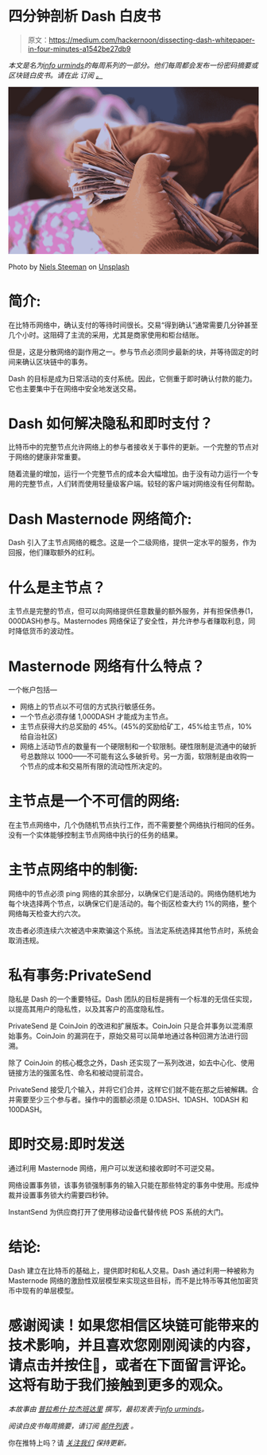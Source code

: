 # 四分钟剖析 Dash 白皮书

> 原文：<https://medium.com/hackernoon/dissecting-dash-whitepaper-in-four-minutes-a1542be27db9>

*本文是名为*[*info urminds*](http://infourminutes.co/)*的每周系列的一部分。他们每周都会发布一份密码摘要或区块链白皮书。请在此* *订阅* [*。*](https://infourminutes.us14.list-manage.com/subscribe/post?u=94a41e60921ac2e7b1bd1945e&id=c8ed5bd2de)

![](img/dca81693e9e2ebda3c91694010cf0452.png)

Photo by [Niels Steeman](https://unsplash.com/photos/9oHlADjtBTQ?utm_source=unsplash&utm_medium=referral&utm_content=creditCopyText) on [Unsplash](https://unsplash.com/search/photos/digital-currency?utm_source=unsplash&utm_medium=referral&utm_content=creditCopyText)

# 简介:

在比特币网络中，确认支付的等待时间很长。交易“得到确认”通常需要几分钟甚至几个小时。这阻碍了主流的采用，尤其是商家使用和柜台结账。

但是，这是分散网络的副作用之一。参与节点必须同步最新的块，并等待固定的时间来确认区块链中的事务。

Dash 的目标是成为日常活动的支付系统。因此，它侧重于即时确认付款的能力。它也主要集中于在网络中安全地发送交易。

# Dash 如何解决隐私和即时支付？

比特币中的完整节点允许网络上的参与者接收关于事件的更新。一个完整的节点对于网络的健康非常重要。

随着流量的增加，运行一个完整节点的成本会大幅增加。由于没有动力运行一个专用的完整节点，人们转而使用轻量级客户端。较轻的客户端对网络没有任何帮助。

# Dash Masternode 网络简介:

Dash 引入了主节点网络的概念。这是一个二级网络，提供一定水平的服务，作为回报，他们赚取额外的红利。

# 什么是主节点？

主节点是完整的节点，但可以向网络提供任意数量的额外服务，并有担保债券(1，000DASH)参与。Masternodes 网络保证了安全性，并允许参与者赚取利息，同时降低货币的波动性。

# Masternode 网络有什么特点？

一个帐户包括—

*   网络上的节点以不可信的方式执行敏感任务。
*   一个节点必须存储 1,000DASH 才能成为主节点。
*   主节点获得大约总奖励的 45%。(45%的奖励给矿工，45%给主节点，10%给自治社区)
*   网络上活动节点的数量有一个硬限制和一个软限制。硬性限制是流通中的破折号总数除以 1000——不可能有这么多破折号。另一方面，软限制是由收购一个节点的成本和交易所有限的流动性所决定的。

# 主节点是一个不可信的网络:

在主节点网络中，几个伪随机节点执行工作，而不需要整个网络执行相同的任务。没有一个实体能够控制主节点网络中执行的任务的结果。

# 主节点网络中的制衡:

网络中的节点必须 ping 网络的其余部分，以确保它们是活动的。网络伪随机地为每个块选择两个节点，以确保它们是活动的。每个街区检查大约 1%的网络，整个网络每天检查大约六次。

攻击者必须连续六次被选中来欺骗这个系统。当法定系统选择其他节点时，系统会取消违规。

# 私有事务:PrivateSend

隐私是 Dash 的一个重要特征。Dash 团队的目标是拥有一个标准的无信任实现，以提高其用户的隐私性，以及其客户的高度隐私性。

PrivateSend 是 CoinJoin 的改进和扩展版本。CoinJoin 只是合并事务以混淆原始事务。CoinJoin 的漏洞在于，原始交易可以简单地通过各种回溯方法进行回溯。

除了 CoinJoin 的核心概念之外，Dash 还实现了一系列改进，如去中心化、使用链接方法的强匿名性、命名和被动提前混合。

PrivateSend 接受几个输入，并将它们合并，这样它们就不能在那之后被解耦。合并需要至少三个参与者。操作中的面额必须是 0.1DASH、1DASH、10DASH 和 100DASH。

# 即时交易:即时发送

通过利用 Masternode 网络，用户可以发送和接收即时不可逆交易。

网络设置事务锁，该事务锁强制事务的输入只能在那些特定的事务中使用。形成仲裁并设置事务锁大约需要四秒钟。

InstantSend 为供应商打开了使用移动设备代替传统 POS 系统的大门。

# 结论:

Dash 建立在比特币的基础上，提供即时和私人交易。Dash 通过利用一种被称为 Masternode 网络的激励性双层模型来实现这些目标，而不是比特币等其他加密货币中现有的单层模型。

# 感谢阅读！如果您相信区块链可能带来的技术影响，并且喜欢您刚刚阅读的内容，请点击并按住👏，或者在下面留言评论。这将有助于我们接触到更多的观众。

*本故事由* [*普拉希什·拉杰班达里*](/@prashishh/) *撰写，最初发表于*[*info urminds*](http://infourminutes.co/whitepaper/dash)*。*

*阅读白皮书每周摘要，请订阅* [*邮件列表*](http://eepurl.com/dkTrvz) *。*

你在推特上吗？请 [*关注我们*](https://twitter.com/infourminutesco) *保持更新。*